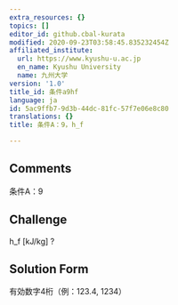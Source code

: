 ```yaml
---
extra_resources: {}
topics: []
editor_id: github.cbal-kurata
modified: 2020-09-23T03:58:45.835232454Z
affiliated_institute:
  url: https://www.kyushu-u.ac.jp
  en_name: Kyushu University
  name: 九州大学
version: '1.0'
title_id: 条件a9hf
language: ja
id: 5ac9ffb7-9d3b-44dc-81fc-57f7e06e8c80
translations: {}
title: 条件A：9，h_f

---
```


## Comments
条件A：9

## Challenge
h_f [kJ/kg] ?

## Solution Form
有効数字4桁（例：123.4,  1234）




